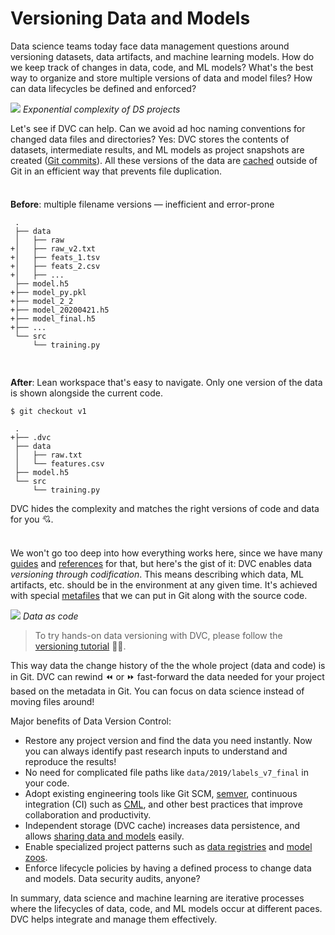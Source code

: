# Versioning Data and Models

Data science teams today face data management questions around versioning
datasets, data artifacts, and machine learning models. How do we keep track of
changes in data, code, and ML models? What's the best way to organize and store
multiple versions of data and model files? How can data lifecycles be defined
and enforced?

![](/img/data_ver_complex.png) _Exponential complexity of DS projects_

Let's see if DVC can help. Can we avoid ad hoc naming conventions for changed
data files and directories? Yes: DVC stores the contents of datasets,
intermediate results, and ML models as project snapshots are created
([Git commits](<(https://git-scm.com/book/en/v2/Git-Basics-Recording-Changes-to-the-Repository)>)).
All these versions of the data are
[cached](/doc/user-guide/dvc-files-and-directories#structure-of-the-cache-directory)
outside of Git in an efficient way that prevents file duplication.

<div style="display: flex; flex-flow: row wrap; margin: 0 -0.5rem;">
<div style="flex: 1 0 50%; padding: 0.5rem;">

**Before**: multiple filename versions — inefficient and error-prone

```git
 .
 ├── data
 │   ├── raw
+│   ├── raw_v2.txt
+│   ├── feats_1.tsv
+│   ├── feats_2.csv
+│   ├── ...
 ├── model.h5
+├── model_py.pkl
+├── model_2_2
+├── model_20200421.h5
+├── model_final.h5
+├── ...
 └── src
     └── training.py
```

</div>
<div style="flex: 1 0 50%; padding: 0.5rem;">

**After**: Lean <abbr>workspace</abbr> that's easy to navigate. Only one version
of the data is shown alongside the current code.

```dvc
$ git checkout v1
```

```git
 .
+├── .dvc
 ├── data
 │   ├── raw.txt
 │   └── features.csv
 ├── model.h5
 └── src
     └── training.py
```

DVC hides the complexity and matches the right versions of code and data for you
💘.

</div>
</div>

We won't go too deep into how everything works here, since we have many
[guides](/doc/user-guide) and [references](/doc/command-reference) for that, but
here's the gist of it: DVC enables data _versioning through codification_. This
means describing which data, ML artifacts, etc. should be in the environment at
any given time. It's achieved with special
[metafiles](/doc/user-guide/dvc-files-and-directories) that we can put in Git
along with the source code.

![](/img/data-as-code.png) _Data as code_

> To try hands-on data versioning with DVC, please follow the
> [versioning tutorial](/doc/use-cases/versioning-data-and-model-files/tutorial)
> 👩‍💻.

This way data the change history of the the whole project (data and code) is in
Git. DVC can rewind ⏪ or ⏩ fast-forward the data needed for your project based
on the metadata in Git. You can focus on data science instead of moving files
around!

Major benefits of Data Version Control:

- Restore any project version and find the data you need instantly. Now you can
  always identify past research inputs to understand and reproduce the results!
- No need for complicated file paths like `data/2019/labels_v7_final` in your
  code.
- Adopt existing engineering tools like Git SCM, [semver](https://semver.org/),
  continuous integration (CI) such as [CML](https://cml.dev/), and other best
  practices that improve collaboration and productivity.
- Independent storage (<abbr>DVC cache</abbr>) increases data persistence, and
  allows [sharing data and models](/doc/use-cases/sharing-data-and-model-files)
  easily.
- Enable specialized project patterns such as
  [data registries](/doc/use-cases/data-registries) and
  [model zoos](/doc/api-reference/open).
- Enforce lifecycle policies by having a defined process to change data and
  models. Data security audits, anyone?

In summary, data science and machine learning are iterative processes where the
lifecycles of data, code, and ML models occur at different paces. DVC helps
integrate and manage them effectively.
